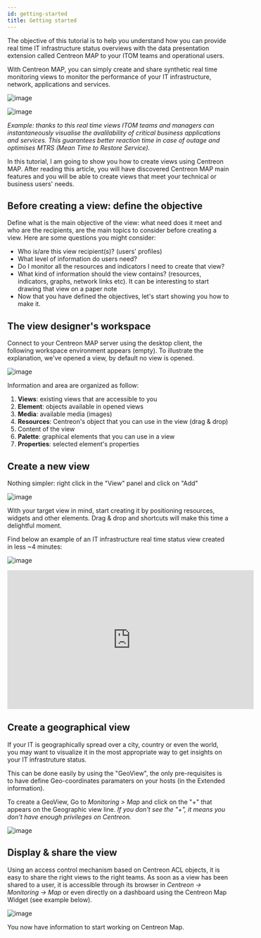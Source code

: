 ```yaml
---
id: getting-started
title: Getting started
---
```


The objective of this tutorial is to help you understand how you can
provide real time IT infrastructure status overviews with the data presentation extension called Centreon MAP
to your ITOM teams and operational users.

With Centreon MAP, you can simply create and share synthetic real time
monitoring views to monitor the performance of your IT infrastructure,
network, applications and services.

![image](assets/data-presentation/tuto_ex_1.png)

![image](assets/data-presentation/tuto_ex_2.png)

*Example: thanks to this real time views ITOM teams and managers can
instantaneously visualise the avalilability of critical business
applications and services. This guarantees better reaction time in case
of outage and optimises MTRS (Mean Time to Restore Service).*

In this tutorial, I am going to show you how to create views using
Centreon MAP. After reading this article, you will have discovered
Centreon MAP main features and you will be able to create views that
meet your technical or business users' needs.

## Before creating a view: define the objective

Define what is the main objective of the view: what need does it meet
and who are the recipients, are the main topics to consider before
creating a view. Here are some questions you might consider:

-   Who is/are this view recipient(s)? (users' profiles)
-   What level of information do users need?
-   Do I monitor all the resources and indicators I need to create that
    view?
-   What kind of information should the view contains? (resources,
    indicators, graphs, network links etc). It can be interesting to
    start drawing that view on a paper note
-   Now that you have defined the objectives, let's start showing you
    how to make it.

## The view designer's workspace

Connect to your Centreon MAP server using the desktop client, the
following workspace environment appears (empty). To illustrate the
explanation, we've opened a view, by default no view is opened.

![image](assets/data-presentation/tuto_workspace.png)

Information and area are organized as follow:

  1.  **Views**: existing views that are accessible to you
  2.  **Element**: objects available in opened views
  3.  **Media**: available media (images)
  4.  **Resources**: Centreon's object that you can use in the view (drag & drop)
  5.  Content of the view
  6.  **Palette**: graphical elements that you can use in a view
  7.  **Properties**: selected element's properties

## Create a new view

Nothing simpler: right click in the "View" panel and click on "Add"

![image](assets/data-presentation/create_view.gif)

With your target view in mind, start creating it by positioning
resources, widgets and other elements. Drag & drop and shortcuts will
make this time a delightful moment.

Find below an example of an IT infrastructure real time status view
created in less \~4 minutes:

![image](assets/data-presentation/ex_view.jpg)

<div align="center">
  <iframe width="560" height="315" src="https://www.youtube.com/embed/tsgYRpYqaAU" frameborder="0" allow="accelerometer; autoplay; encrypted-media; gyroscope; picture-in-picture" allowfullscreen></iframe>
</div>

## Create a geographical view

If your IT is geographically spread over a city, country or even the
world, you may want to visualize it in the most appropriate way to get
insights on your IT infrastruture status.

This can be done easily by using the \"GeoView\", the only
pre-requisites is to have define Geo-coordinates paramaters on your
hosts (in the Extended information).

To create a GeoView, Go to *Monitoring \> Map* and click on the \"+\"
that appears on the Geographic view line. *If you don\'t see the \"+\",
it means you don\'t have enough privileges on Centreon.*

![image](assets/data-presentation/create_geo_view.gif)

## Display & share the view

Using an access control mechanism based on Centreon ACL objects, it is
easy to share the right views to the right teams. As soon as a view has
been shared to a user, it is accessible through its browser in *Centreon
→ Monitoring → Map* or even directly on a dashboard using the Centreon
Map Widget (see example below).

![image](assets/data-presentation/share_view.png)

You now have information to start working on Centreon Map.
